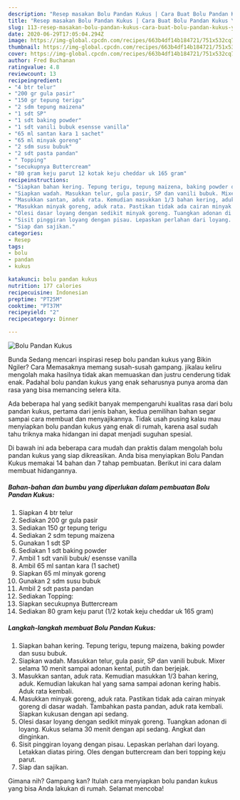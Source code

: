```yaml
---
description: "Resep masakan Bolu Pandan Kukus | Cara Buat Bolu Pandan Kukus Yang Enak Dan Lezat"
title: "Resep masakan Bolu Pandan Kukus | Cara Buat Bolu Pandan Kukus Yang Enak Dan Lezat"
slug: 113-resep-masakan-bolu-pandan-kukus-cara-buat-bolu-pandan-kukus-yang-enak-dan-lezat
date: 2020-06-29T17:05:04.294Z
image: https://img-global.cpcdn.com/recipes/663b4df14b184721/751x532cq70/bolu-pandan-kukus-foto-resep-utama.jpg
thumbnail: https://img-global.cpcdn.com/recipes/663b4df14b184721/751x532cq70/bolu-pandan-kukus-foto-resep-utama.jpg
cover: https://img-global.cpcdn.com/recipes/663b4df14b184721/751x532cq70/bolu-pandan-kukus-foto-resep-utama.jpg
author: Fred Buchanan
ratingvalue: 4.8
reviewcount: 13
recipeingredient:
- "4 btr telur"
- "200 gr gula pasir"
- "150 gr tepung terigu"
- "2 sdm tepung maizena"
- "1 sdt SP"
- "1 sdt baking powder"
- "1 sdt vanili bubuk esensse vanilla"
- "65 ml santan kara 1 sachet"
- "65 ml minyak goreng"
- "2 sdm susu bubuk"
- "2 sdt pasta pandan"
- " Topping"
- "secukupnya Buttercream"
- "80 gram keju parut 12 kotak keju cheddar uk 165 gram"
recipeinstructions:
- "Siapkan bahan kering. Tepung terigu, tepung maizena, baking powder dan susu bubuk."
- "Siapkan wadah. Masukkan telur, gula pasir, SP dan vanili bubuk. Mixer selama 10 menit sampai adonan kental, putih dan berjejak."
- "Masukkan santan, aduk rata. Kemudian masukkan 1/3 bahan kering, aduk. Kemudian lakukan hal yang sama sampai adonan kering habis. Aduk rata kembali."
- "Masukkan minyak goreng, aduk rata. Pastikan tidak ada cairan minyak goreng di dasar wadah. Tambahkan pasta pandan, aduk rata kembali. Siapkan kukusan dengan api sedang."
- "Olesi dasar loyang dengan sedikit minyak goreng. Tuangkan adonan di loyang. Kukus selama 30 menit dengan api sedang. Angkat dan dinginkan."
- "Sisit pinggiran loyang dengan pisau. Lepaskan perlahan dari loyang. Letakkan diatas piring. Oles dengan buttercream dan beri topping keju parut."
- "Siap dan sajikan."
categories:
- Resep
tags:
- bolu
- pandan
- kukus

katakunci: bolu pandan kukus 
nutrition: 177 calories
recipecuisine: Indonesian
preptime: "PT25M"
cooktime: "PT37M"
recipeyield: "2"
recipecategory: Dinner

---
```



![Bolu Pandan Kukus](https://img-global.cpcdn.com/recipes/663b4df14b184721/751x532cq70/bolu-pandan-kukus-foto-resep-utama.jpg)

Bunda Sedang mencari inspirasi resep bolu pandan kukus yang Bikin Ngiler? Cara Memasaknya memang susah-susah gampang. jikalau keliru mengolah maka hasilnya tidak akan memuaskan dan justru cenderung tidak enak. Padahal bolu pandan kukus yang enak seharusnya punya aroma dan rasa yang bisa memancing selera kita.



Ada beberapa hal yang sedikit banyak mempengaruhi kualitas rasa dari bolu pandan kukus, pertama dari jenis bahan, kedua pemilihan bahan segar sampai cara membuat dan menyajikannya. Tidak usah pusing kalau mau menyiapkan bolu pandan kukus yang enak di rumah, karena asal sudah tahu triknya maka hidangan ini dapat menjadi suguhan spesial.


Di bawah ini ada beberapa cara mudah dan praktis dalam mengolah bolu pandan kukus yang siap dikreasikan. Anda bisa menyiapkan Bolu Pandan Kukus memakai 14 bahan dan 7 tahap pembuatan. Berikut ini cara dalam membuat hidangannya.

<!--inarticleads1-->

##### Bahan-bahan dan bumbu yang diperlukan dalam pembuatan Bolu Pandan Kukus:

1. Siapkan 4 btr telur
1. Sediakan 200 gr gula pasir
1. Sediakan 150 gr tepung terigu
1. Sediakan 2 sdm tepung maizena
1. Gunakan 1 sdt SP
1. Sediakan 1 sdt baking powder
1. Ambil 1 sdt vanili bubuk/ esensse vanilla
1. Ambil 65 ml santan kara (1 sachet)
1. Siapkan 65 ml minyak goreng
1. Gunakan 2 sdm susu bubuk
1. Ambil 2 sdt pasta pandan
1. Sediakan  Topping:
1. Siapkan secukupnya Buttercream
1. Sediakan 80 gram keju parut (1/2 kotak keju cheddar uk 165 gram)




<!--inarticleads2-->

##### Langkah-langkah membuat Bolu Pandan Kukus:

1. Siapkan bahan kering. Tepung terigu, tepung maizena, baking powder dan susu bubuk.
1. Siapkan wadah. Masukkan telur, gula pasir, SP dan vanili bubuk. Mixer selama 10 menit sampai adonan kental, putih dan berjejak.
1. Masukkan santan, aduk rata. Kemudian masukkan 1/3 bahan kering, aduk. Kemudian lakukan hal yang sama sampai adonan kering habis. Aduk rata kembali.
1. Masukkan minyak goreng, aduk rata. Pastikan tidak ada cairan minyak goreng di dasar wadah. Tambahkan pasta pandan, aduk rata kembali. Siapkan kukusan dengan api sedang.
1. Olesi dasar loyang dengan sedikit minyak goreng. Tuangkan adonan di loyang. Kukus selama 30 menit dengan api sedang. Angkat dan dinginkan.
1. Sisit pinggiran loyang dengan pisau. Lepaskan perlahan dari loyang. Letakkan diatas piring. Oles dengan buttercream dan beri topping keju parut.
1. Siap dan sajikan.




Gimana nih? Gampang kan? Itulah cara menyiapkan bolu pandan kukus yang bisa Anda lakukan di rumah. Selamat mencoba!
